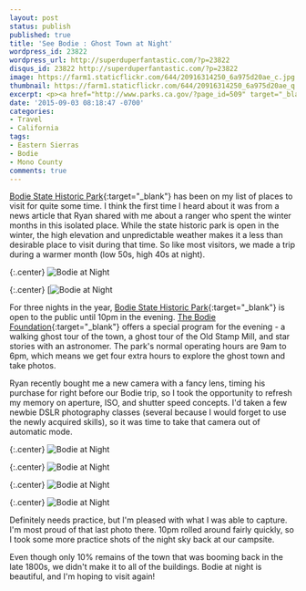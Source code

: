 ```yaml
---
layout: post
status: publish
published: true
title: 'See Bodie : Ghost Town at Night'
wordpress_id: 23822
wordpress_url: http://superduperfantastic.com/?p=23822
disqus_id: 23822 http://superduperfantastic.com/?p=23822
image: https://farm1.staticflickr.com/644/20916314250_6a975d20ae_c.jpg
thumbnail: https://farm1.staticflickr.com/644/20916314250_6a975d20ae_q.jpg
excerpt: <p><a href="http://www.parks.ca.gov/?page_id=509" target="_blank">Bodie State Historic Park</a> has been on my list of places to visit for quite some time. While the state historic park is open in the winter, the high elevation and unpredictable weather makes it a less than desirable place to visit during that time. So like most visitors, we made a trip during a warmer month (low 50s, high 40s at night).</p>
date: '2015-09-03 08:18:47 -0700'
categories:
- Travel
- California
tags:
- Eastern Sierras
- Bodie
- Mono County
comments: true
---
```

[Bodie State Historic Park](http://www.parks.ca.gov/?page_id=509){:target="_blank"} has been on my list of places to visit for quite some time. I think the first time I heard about it was from a news article that Ryan shared with me about a ranger who spent the winter months in this isolated place. While the state historic park is open in the winter, the high elevation and unpredictable weather makes it a less than desirable place to visit during that time. So like most visitors, we made a trip during a warmer month (low 50s, high 40s at night).

{:.center}
![Bodie at Night](https://farm1.staticflickr.com/644/20916314250_6a975d20ae_c.jpg)  

{:.center}
[![Bodie at Night](https://farm6.staticflickr.com/5815/20916366880_d13803ec86_c.jpg) 

For three nights in the year, [Bodie State Historic Park](http://www.parks.ca.gov/?page_id=509){:target="_blank"} is open to the public until 10pm in the evening. [The Bodie Foundation](http://www.bodiefoundation.org/){:target="_blank"} offers a special program for the evening - a walking ghost tour of the town, a ghost tour of the Old Stamp Mill, and star stories with an astronomer. The park's normal operating hours are 9am to 6pm, which means we get four extra hours to explore the ghost town and take photos.

Ryan recently bought me a new camera with a fancy lens, timing his purchase for right before our Bodie trip, so I took the opportunity to refresh my memory on aperture, ISO, and shutter speed concepts. I'd taken a few newbie DSLR photography classes (several because I would forget to use the newly acquired skills), so it was time to take that camera out of automatic mode.

{:.center}
![Bodie at Night](https://farm6.staticflickr.com/5649/20917675769_e46fa15fdb_c.jpg)

{:.center}
![Bodie at Night](https://farm1.staticflickr.com/577/21104466705_9e13359b0b_c.jpg)

{:.center}
![Bodie at Night](https://farm6.staticflickr.com/5782/20481865464_a863cece6b_c.jpg)

{:.center}
![Bodie at Night](https://farm1.staticflickr.com/597/20916573728_7cb0bb5dce_c.jpg) 

Definitely needs practice, but I'm pleased with what I was able to capture. I'm most proud of that last photo there. 10pm rolled around fairly quickly, so I took some more practice shots of the night sky back at our campsite.

Even though only 10% remains of the town that was booming back in the late 1800s, we didn't make it to all of the buildings. Bodie at night is beautiful, and I'm hoping to visit again!


